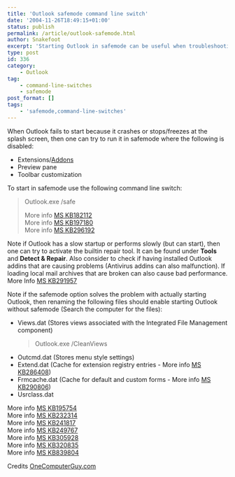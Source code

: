 ```yaml
---
title: 'Outlook safemode command line switch'
date: '2004-11-26T18:49:15+01:00'
status: publish
permalink: /article/outlook-safemode.html
author: Snakefoot
excerpt: 'Starting Outlook in safemode can be useful when troubleshooting Outlook.'
type: post
id: 336
category:
    - Outlook
tag:
    - command-line-switches
    - safemode
post_format: []
tags:
    - 'safemode,command-line-switches'
---
```

When Outlook fails to start because it crashes or stops/freezes at the splash screen, then one can try to run it in safemode where the following is disabled:

- Extensions/[Addons](/article/outlook-advanced-security.html)
- Preview pane
- Toolbar customization
 
 To start in safemode use the following command line switch:
 
> Outlook.exe /safe  
>   
>  More info [MS KB182112](http://support.microsoft.com/kb/182112 "OL98: Additional Command-Line Switches [Q182112]")  
>  More info [MS KB197180](http://support.microsoft.com/kb/197180 "OL2000: Additional Command-Line Switches [Q197180]")  
>  More info [MS KB296192](http://support.microsoft.com/kb/296192 "OL2002: Additional Command-Line Switches [Q296192]")

 Note if Outlook has a slow startup or performs slowly (but can start), then one can try to activate the builtin repair tool. It can be found under **Tools** and **Detect &amp; Repair**. Also consider to check if having installed Outlook addins that are causing problems (Antivirus addins can also malfunction). If loading local mail archives that are broken can also cause bad performance. More Info [MS KB291957](http://support.microsoft.com/kb/291957 "OL2000: How to Force the Detect and Repair Tool to Run in Outlook 2000")  
  
 Note if the safemode option solves the problem with actually starting Outlook, then renaming the following files should enable starting Outlook without safemode (Search the computer for the files): 
- Views.dat (Stores views associated with the Integrated File Management component)
  > Outlook.exe /CleanViews
- Outcmd.dat (Stores menu style settings)
- Extend.dat (Cache for extension registry entries - More info [MS KB286408](http://support.microsoft.com/kb/286408 "Description of Outlook and Exchange client extensions [Q286408]"))
- Frmcache.dat (Cache for default and custom forms - More info [MS KB290806](http://support.microsoft.com/kb/290806 "Description of Outlook 2002 forms cache [Q290806]"))
- Usrclass.dat
 
 More info [MS KB195754](http://support.microsoft.com/kb/195754 "OL2000: How to Clear the Outlook Forms Cache [Q195754]")  
 More info [MS KB232314](http://support.microsoft.com/kb/232314 "OL2000: How to Troubleshoot the Outlook Forms Cache [Q232314]")  
 More info [MS KB241817](http://support.microsoft.com/kb/241817 "You receive error messages when you start Outlook and send mails in Outlook 2000 [Q241817]")  
 More info [MS KB249767](http://support.microsoft.com/kb/249767 "Outlook 2000 performs slowly or stops responding [Q249767]")  
 More info [MS KB305928](http://support.microsoft.com/kb/305928 "Outlook 2000 stops responding at the startup splash screen [Q305928]")  
 More info [MS KB320835](http://support.microsoft.com/kb/320835 "OL2002: You Receive an Error Message When You Try to Open a Custom Form in Outlook [Q320835]")  
 More info [MS KB839804](http://support.microsoft.com/kb/839804 "How to use the Outlook 2003 forms cache and to troubleshoot forms cache problems [Q839804]")  
  
 Credits [OneComputerGuy.com](http://onecomputerguy.com/)